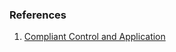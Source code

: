 


### References

1. [Compliant Control and Application](https://github.com/MingshanHe/Compliant-Control-and-Application)
